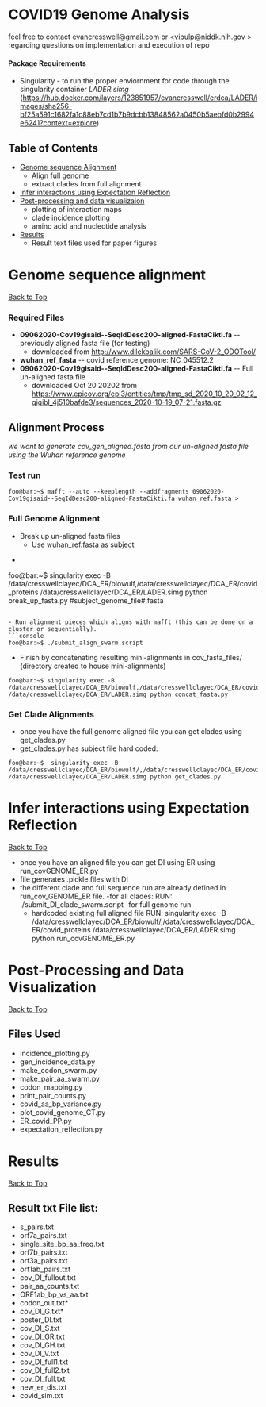 COVID19 Genome Analysis
=======================
feel free to contact <evancresswell@gmail.com> or <vipulp@niddk.nih.gov > regarding questions on implementation and execution of repo
#### Package Requirements
- Singularity - to run the proper enviornment for code through the singularity container *LADER.simg* (https://hub.docker.com/layers/123851957/evancresswell/erdca/LADER/images/sha256-bf25a591c1682fa1c88eb7cd1b7b9dcbb13848562a0450b5aebfd0b2994e6241?context=explore)

## Table of Contents
- [Genome sequence Alignment](#Align-sequence-alignment)
	- Align full genome
	- extract clades from full alignment
- [Infer interactions using Expectation Reflection](#Infer-interactions-using-Expectation-Reflection)
- [Post-processing and data visualizaion](#Post-processing-and-data-visualization)
	- plotting of interaction maps
	- clade incidence plotting
	- amino acid and nucleotide analysis
- [Results](#Results)
	- Result text files used for paper figures 

# Genome sequence alignment
[Back to Top](#Table-of-Contents)

### Required Files
* **09062020-Cov19gisaid--SeqIdDesc200-aligned-FastaCikti.fa** -- previously aligned fasta file (for testing)
	* downloaded from http://www.dilekbalik.com/SARS-CoV-2_ODOTool/
* **wuhan_ref_fasta** -- covid reference genome: NC_045512.2
* **09062020-Cov19gisaid--SeqIdDesc200-aligned-FastaCikti.fa** -- Full un-aligned fasta file
	* downloaded Oct 20 20202 from https://www.epicov.org/epi3/entities/tmp/tmp_sd_2020_10_20_02_12_qigibl_4j510bafde3/sequences_2020-10-19_07-21.fasta.gz

## Alignment Process
*we want to generate cov_gen_aligned.fasta from our un-aligned fasta file using the Wuhan reference genome*

### Test run

```console
foo@bar:~$ mafft --auto --keeplength --addfragments 09062020-Cov19gisaid--SeqIdDesc200-aligned-FastaCikti.fa wuhan_ref.fasta > 
```

### Full Genome Alignment
- Break up un-aligned fasta files
	- Use wuhan_ref.fasta as subject 
- ```console
foo@bar:~$ singularity exec -B /data/cresswellclayec/DCA_ER/biowulf,/data/cresswellclayec/DCA_ER/covid_proteins /data/cresswellclayec/DCA_ER/LADER.simg python break_up_fasta.py #subject_genome_file#.fasta
```
			 
- Run alignment pieces which aligns with mafft (this can be done on a cluster or sequentially).
```console
foo@bar:~$ ./submit_align_swarm.script 
```
- Finish by concatenating resulting mini-alignments in cov_fasta_files/ (directory created to house mini-alignments)
```console
foo@bar:~$ singularity exec -B /data/cresswellclayec/DCA_ER/biowulf,/data/cresswellclayec/DCA_ER/covid_proteins /data/cresswellclayec/DCA_ER/LADER.simg python concat_fasta.py 
```

### Get Clade Alignments 
- once you have the full genome aligned file you can get clades using get_clades.py
- get_clades.py has subject file hard coded:
``` console
foo@bar:~$  singularity exec -B /data/cresswellclayec/DCA_ER/biowulf/,/data/cresswellclayec/DCA_ER/covid_proteins /data/cresswellclayec/DCA_ER/LADER.simg python get_clades.py
```


# Infer interactions using Expectation Reflection
[Back to Top](#Table-of-Contents)
- once you have an aligned file you can get DI using ER using run_covGENOME_ER.py
- file generates .pickle files with DI
- the different clade and full sequence run are already defined in run_cov_GENOME_ER file.
	-for all clades:
	RUN: ./submit_DI_clade_swarm.script
	-for full genome run
	- hardcoded existing full aligned file
	RUN: singularity exec -B /data/cresswellclayec/DCA_ER/biowulf/,/data/cresswellclayec/DCA_ER/covid_proteins /data/cresswellclayec/DCA_ER/LADER.simg python run_covGENOME_ER.py 




# Post-Processing and Data Visualization
[Back to Top](#Table-of-Contents)

## Files Used
* incidence_plotting.py
* gen_incidence_data.py
* make_codon_swarm.py
* make_pair_aa_swarm.py
* codon_mapping.py
* print_pair_counts.py
* covid_aa_bp_variance.py
* plot_covid_genome_CT.py
* ER_covid_PP.py
* expectation_reflection.py

# Results
[Back to Top](#Table-of-Contents)

## Result txt File list:
* s_pairs.txt
* orf7a_pairs.txt
* single_site_bp_aa_freq.txt
* orf7b_pairs.txt
* orf3a_pairs.txt
* orf1ab_pairs.txt
* cov_DI_fullout.txt
* pair_aa_counts.txt
* ORF1ab_bp_vs_aa.txt
* codon_out.txt* 
* cov_DI_G.txt* 
* poster_DI.txt
* cov_DI_S.txt
* cov_DI_GR.txt
* cov_DI_GH.txt
* cov_DI_V.txt
* cov_DI_full1.txt
* cov_DI_full2.txt
* cov_DI_full.txt
* new_er_dis.txt
* covid_sim.txt
